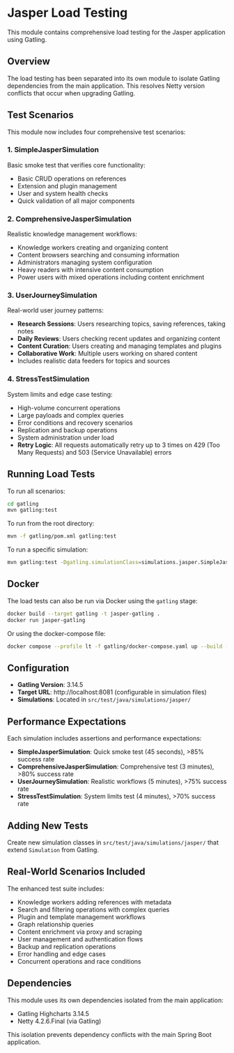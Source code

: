 # Jasper Load Testing

This module contains comprehensive load testing for the Jasper application using Gatling.

## Overview

The load testing has been separated into its own module to isolate Gatling dependencies from the main application. This resolves Netty version conflicts that occur when upgrading Gatling.

## Test Scenarios

This module now includes four comprehensive test scenarios:

### 1. SimpleJasperSimulation
Basic smoke test that verifies core functionality:
- Basic CRUD operations on references
- Extension and plugin management
- User and system health checks
- Quick validation of all major components

### 2. ComprehensiveJasperSimulation  
Realistic knowledge management workflows:
- Knowledge workers creating and organizing content
- Content browsers searching and consuming information
- Administrators managing system configuration
- Heavy readers with intensive content consumption
- Power users with mixed operations including content enrichment

### 3. UserJourneySimulation
Real-world user journey patterns:
- **Research Sessions**: Users researching topics, saving references, taking notes
- **Daily Reviews**: Users checking recent updates and organizing content  
- **Content Curation**: Users creating and managing templates and plugins
- **Collaborative Work**: Multiple users working on shared content
- Includes realistic data feeders for topics and sources

### 4. StressTestSimulation
System limits and edge case testing:
- High-volume concurrent operations
- Large payloads and complex queries
- Error conditions and recovery scenarios
- Replication and backup operations
- System administration under load
- **Retry Logic**: All requests automatically retry up to 3 times on 429 (Too Many Requests) and 503 (Service Unavailable) errors

## Running Load Tests

To run all scenarios:

```bash
cd gatling
mvn gatling:test
```

To run from the root directory:

```bash
mvn -f gatling/pom.xml gatling:test
```

To run a specific simulation:

```bash
mvn gatling:test -Dgatling.simulationClass=simulations.jasper.SimpleJasperSimulation
```

## Docker

The load tests can also be run via Docker using the `gatling` stage:

```bash
docker build --target gatling -t jasper-gatling .
docker run jasper-gatling
```

Or using the docker-compose file:

```bash
docker compose --profile lt -f gatling/docker-compose.yaml up --build --exit-code-from gatling
```

## Configuration

- **Gatling Version**: 3.14.5
- **Target URL**: http://localhost:8081 (configurable in simulation files)
- **Simulations**: Located in `src/test/java/simulations/jasper/`

## Performance Expectations

Each simulation includes assertions and performance expectations:

- **SimpleJasperSimulation**: Quick smoke test (45 seconds), >85% success rate
- **ComprehensiveJasperSimulation**: Comprehensive test (3 minutes), >80% success rate
- **UserJourneySimulation**: Realistic workflows (5 minutes), >75% success rate  
- **StressTestSimulation**: System limits test (4 minutes), >70% success rate

## Adding New Tests

Create new simulation classes in `src/test/java/simulations/jasper/` that extend `Simulation` from Gatling.

## Real-World Scenarios Included

The enhanced test suite includes:
- Knowledge workers adding references with metadata
- Search and filtering operations with complex queries
- Plugin and template management workflows
- Graph relationship queries
- Content enrichment via proxy and scraping
- User management and authentication flows
- Backup and replication operations
- Error handling and edge cases
- Concurrent operations and race conditions

## Dependencies

This module uses its own dependencies isolated from the main application:
- Gatling Highcharts 3.14.5
- Netty 4.2.6.Final (via Gatling)

This isolation prevents dependency conflicts with the main Spring Boot application.